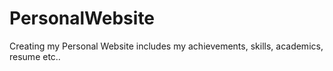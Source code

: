 # PersonalWebsite
Creating my Personal Website includes my achievements, skills, academics, resume etc..
